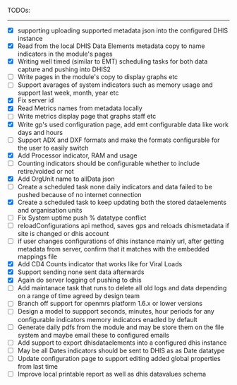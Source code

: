 TODOs:
______________________________________________
- [x] supporting uploading supported metadata json into the configured DHIS instance
- [x] Read from the local DHIS Data Elements metadata copy to name indicators in the module's pages
- [x] Writing well timed (similar to EMT) scheduling tasks for both data capture and pushing into DHIS2
- [ ] Write pages in the module's copy to display graphs etc
- [ ] Support avarages of system indicators such as memory usage and support last week, month, year etc
- [x] Fix server id
- [x] Read Metrics names from metadata locally
- [ ] Write metrics display page that graphs staff etc
- [x] Write gp's used configuration page, add emt configurable data like work days and hours
- [ ] Support ADX and DXF formats and make the formats configurable for the user to easily switch
- [x] Add Processor indicator, RAM and usage
- [ ] Counting indicators should be configurable whether to include retire/voided or not
- [x] Add OrgUnit name to allData json
- [ ] Create a scheduled task none daily indicators and data failed to be pushed because of no internet connection
- [x] Create a scheduled task to keep updating both the stored dataelements and organisation units
- [ ] Fix System uptime push % datatype conflict
- [ ] reloadConfigurations api method, saves gps and reloads dhismetadata if site is changed or dhis account
- [ ] if user changes configurations of dhis instance mainly url, after getting metadata from server, confirm that it matches with the embedded mappings file
- [x] Add CD4 Counts indicator that works like for Viral Loads
- [x] Support sending none sent data afterwards
- [x] Again do server logging of pushing to dhis 
- [ ] Add maintanace task that runs to delete all old logs and data depending on a range of time agreed by design team
- [ ] Branch off support for openmrs platform 1.6.x or lower versions
- [ ] Design a model to suppport seconds, minutes, hour periods for any configurable indicators memory indicators enadled by default
- [ ] Generate daily pdfs from the module and may be store them on the file system and maybe email these to configured emails
- [ ] Add support to export dhisdataelements into a configured dhis instance
- [ ] May be all Dates indicators should be sent to DHIS as as Date datatype 
- [ ] Update configuration page to support editing added global properties from last time
- [ ] Improve local printable report as well as dhis datavalues schema
